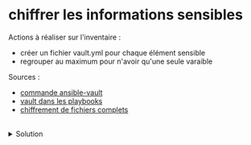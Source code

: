 # chiffrer les informations sensibles

Actions à réaliser sur l'inventaire :
- créer un fichier vault.yml pour chaque élément sensible
- regrouper au maximum pour n'avoir qu'une seule varaible

Sources :
- [commande ansible-vault](https://docs.ansible.com/ansible/latest/cli/ansible-vault.html)
- [vault dans les playbooks](https://docs.ansible.com/ansible/latest/vault_guide/vault_managing_passwords.html)
- [chiffrement de fichiers complets](https://docs.ansible.com/ansible/latest/vault_guide/vault_using_encrypted_content.html)
<br>

<details>

<summary>Solution</summary>

## Regroupement 
supprimer la ligne suivante dans le fichier inventory/group_vars/nodes/all.yml et du fichier inventory/host_vars/localhost.yml
```
root_password: ubuntu
```
Créer le dossier global pour tous les hôtes
```plain
mkdir -p inventory/group_vars/all
```{{exec}}

Créer le fichier inventory/group_vars/all.yml
```plain
touch inventory/group_vars/all/all.yml
```{{exec}}

Editer le fichier inventory/group_vars/all/all.yml
```plain
root_password: "{{ vault_root_password }}"
```

Créer le fichier inventory/group_vars/all/vault.yml
```plain
touch inventory/group_vars/vault.yml
```{{exec}}

Editer le fichier inventory/group_vars/all/vault.yml
```plain
vault_root_password: "ubuntu"
```
